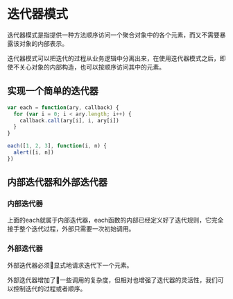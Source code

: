 # 迭代器模式
迭代器模式是指提供一种方法顺序访问一个聚合对象中的各个元素，而又不需要暴露该对象的内部表示。

迭代器模式可以把迭代的过程从业务逻辑中分离出来，在使用迭代器模式之后，即使不关心对象的内部构造，也可以按顺序访问其中的元素。

## 实现一个简单的迭代器
```js
var each = function(ary, callback) {
  for (var i = 0; i < ary.length; i++) {
    callback.call(ary[i], i, ary[i])
  }
}

each([1, 2, 3], function(i, n) {
  alert([i, n])
})
```

## 内部迭代器和外部迭代器

### 内部迭代器

上面的each就属于内部迭代器，each函数的内部已经定义好了迭代规则，它完全接手整个迭代过程，外部只需要一次初始调用。

### 外部迭代器

外部迭代器必须显式地请求迭代下一个元素。

外部迭代器增加了一些调用的复杂度，但相对也增强了迭代器的灵活性，我们可以控制迭代的过程或者顺序。

